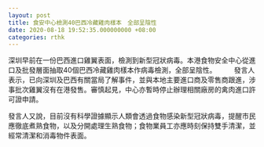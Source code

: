 ```yaml
---
layout: post
title: 食安中心檢測40巴西冷藏雞肉樣本　全部呈陰性
date: 2020-08-18 19:52:35.000000000 +08:00
categories: rthk
---
```


深圳早前在一份巴西進口雞翼表面，檢測到新型冠狀病毒。本港食物安全中心從進口及批發層面抽取40個巴西冷藏雞肉樣本作病毒檢測，全部呈陰性。
　　 
發言人表示，已向深圳及巴西有關當局了解事件，並與本地主要進口商及零售商跟進，涉事批次雞翼沒有在港發售。審慎起見，中心亦暫時停止辦理相關廠房的禽肉進口許可證申請。

發言人又說，目前沒有科學證據顯示人類會透過食物感染新型冠狀病毒，提醒市民應徹底煮熟食物，以及分開處理生熟食物；食物業員工亦應時刻保持雙手清潔，並經常清潔和消毒物件表面。
